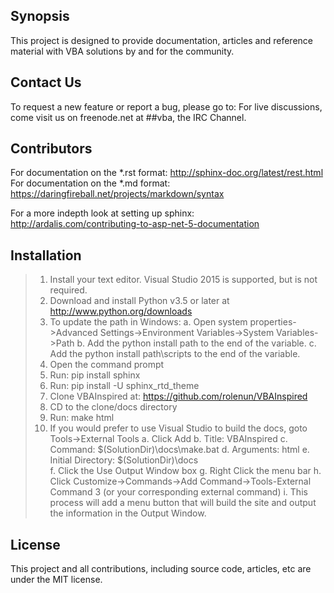 ## Synopsis

This project is designed to provide documentation, articles and reference material with VBA solutions by and for the community.

## Contact Us

To request a new feature or report a bug, please go to: 
For live discussions, come visit us on freenode.net at ##vba, the IRC Channel.

## Contributors

For documentation on the *.rst format: http://sphinx-doc.org/latest/rest.html
For documentation on the *.md format: https://daringfireball.net/projects/markdown/syntax

For a more indepth look at setting up sphinx: http://ardalis.com/contributing-to-asp-net-5-documentation

## Installation

>1. Install your text editor.  Visual Studio 2015 is supported, but is not required.
>2. Download and install Python v3.5 or later at http://www.python.org/downloads
>3. To update the path in Windows:
>    a. Open system properties->Advanced Settings->Environment Variables->System Variables->Path
>    b. Add the python install path to the end of the variable.
>    c. Add the python install path\scripts to the end of the variable.
>4. Open the command prompt
>5. Run: pip install sphinx
>6. Run: pip install -U sphinx_rtd_theme
>7. Clone VBAInspired at: https://github.com/rolenun/VBAInspired
>8. CD to the clone/docs directory
>9. Run: make html
>10. If you would prefer to use Visual Studio to build the docs, goto Tools->External Tools
>    a. Click Add
>    b. Title: VBAInspired
>    c. Command: $(SolutionDir)\docs\make.bat
>    d. Arguments: html
>    e. Initial Directory: $(SolutionDir)\docs\
>    f. Click the Use Output Window box
>    g. Right Click the menu bar
>    h. Click Customize->Commands->Add Command->Tools-External Command 3 (or your corresponding external command) 
>    i. This process will add a menu button that will build the site and output the information in the Output Window.

## License

This project and all contributions, including source code, articles, etc are under the MIT license.